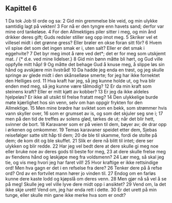 ## Kapittel 6

1 Da tok Job til orde og sa:
2 Gid min gremmelse ble veid, og min ulykke samtidig lagt på vekten!
3 For nå er den tyngre enn havets sand; derfor var mine ord tankeløse.
4 For den Allmektiges piler sitter i meg, og min ånd drikker deres gift; Guds redsler stiller seg opp imot meg.
5 Skriker vel et villesel midt i det grønne gress? Eller brøler en okse foran sitt fôr?
6 Hvem vil spise det som det ingen smak er i, uten salt? Eller er det smak i eggehvite?
7 Det byr meg imot å røre ved det*; det er for meg som utskjemt mat. / {* d.e. ved mine lidelser.}
8 Gid min bønn måtte bli hørt, og Gud ville oppfylle mitt håp!
9 Og måtte det behage Gud å knuse meg, å slippe løs sin hånd og avskjære min livstråd!
10 Da hadde jeg enda en trøst, og jeg skulle springe av glede midt i den skånselløse smerte; for jeg har ikke fornektet den Helliges ord.
11 Hva kraft har jeg, så jeg kunne holde ut, og hva blir enden med meg, så jeg kunne være tålmodig?
12 Er da min kraft som steinens kraft? Eller er mitt kjøtt av kobber?
13 Er jeg da ikke aldeles hjelpeløs? Er ikke all utsikt til frelse fratatt meg?
14 Den ulykkelige burde møte kjærlighet hos sin venn, selv om han oppgir frykten for den Allmektige.
15 Men mine brødre har sviktet som en bekk, som strømmer hvis vann skyller over,
16 som er grumset av is, og som det skjuler seg sne i;
17 men på den tid de treffes av solens glød, tørkes de ut; når det blir hett, svinner de bort.
18 Karavaner som er på veien til dem, bøyer av; de drar opp i ørkenen og omkommer.
19 Temas karavaner speidet etter dem, Sjebas reisefølger satte sitt håp til dem;
20 de ble til skamme, fordi de stolte på dem; de kom dit og ble skuffet.
21 Slik er dere nå blitt til intet; dere ser ulykken og blir redde.
22 Har jeg vel bedt dere at dere skulle gi meg noe eller bruke noe av deres gods til beste for meg,
23 at dere skulle frelse meg av fiendens hånd og løskjøpe meg fra voldsmenn?
24 Lær meg, så skal jeg tie, og vis meg hvori jeg har faret vill!
25 Hvor kraftige er ikke rettsindige ord! Men hva gagn er det i en refselse fra dere?
26 Tenker dere på å refse ord? Ord av en fortvilet mann hører jo vinden til.
27 Endog om en farløs kunne dere kaste lodd og kjøpslå om deres venn.
28 Men gjør nå så vel å se på meg! Skulle jeg vel ville lyve dere midt opp i ansiktet?
29 Vend om, la det ikke skje urett! Vend om, jeg har enda rett i dette.
30 Er det urett på min tunge, eller skulle min gane ikke merke hva som er ondt?
